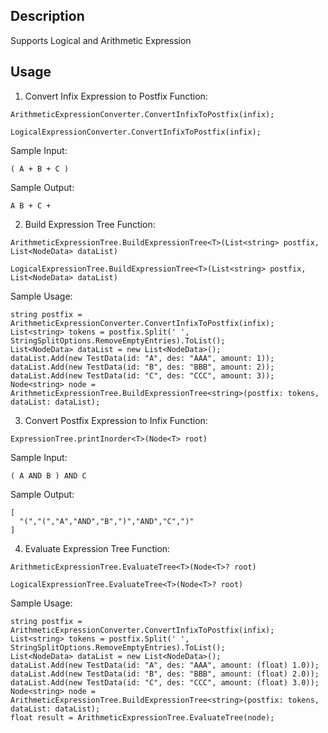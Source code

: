 ## Description
Supports Logical and Arithmetic Expression

## Usage

1. Convert Infix Expression to Postfix
Function:
```
ArithmeticExpressionConverter.ConvertInfixToPostfix(infix);
```
```
LogicalExpressionConverter.ConvertInfixToPostfix(infix);
```

Sample Input:
```
( A + B + C )
```

Sample Output:
```
A B + C +
```

2. Build Expression Tree
Function:
```
ArithmeticExpressionTree.BuildExpressionTree<T>(List<string> postfix, List<NodeData> dataList)
```
```
LogicalExpressionTree.BuildExpressionTree<T>(List<string> postfix, List<NodeData> dataList)
```

Sample Usage:
```
string postfix = ArithmeticExpressionConverter.ConvertInfixToPostfix(infix);
List<string> tokens = postfix.Split(' ', StringSplitOptions.RemoveEmptyEntries).ToList();
List<NodeData> dataList = new List<NodeData>();
dataList.Add(new TestData(id: "A", des: "AAA", amount: 1));
dataList.Add(new TestData(id: "B", des: "BBB", amount: 2));
dataList.Add(new TestData(id: "C", des: "CCC", amount: 3));
Node<string> node = ArithmeticExpressionTree.BuildExpressionTree<string>(postfix: tokens, dataList: dataList);
```

3. Convert Postfix Expression to Infix
Function:
```
ExpressionTree.printInorder<T>(Node<T> root)
```
Sample Input:
```
( A AND B ) AND C
```

Sample Output:
```
[
  "(","(","A","AND","B",")","AND","C",")"
]
```

4. Evaluate Expression Tree
Function: 
```
ArithmeticExpressionTree.EvaluateTree<T>(Node<T>? root)
```
```
LogicalExpressionTree.EvaluateTree<T>(Node<T>? root)
```

Sample Usage:
```
string postfix = ArithmeticExpressionConverter.ConvertInfixToPostfix(infix);
List<string> tokens = postfix.Split(' ', StringSplitOptions.RemoveEmptyEntries).ToList();
List<NodeData> dataList = new List<NodeData>();
dataList.Add(new TestData(id: "A", des: "AAA", amount: (float) 1.0));
dataList.Add(new TestData(id: "B", des: "BBB", amount: (float) 2.0));
dataList.Add(new TestData(id: "C", des: "CCC", amount: (float) 3.0));
Node<string> node = ArithmeticExpressionTree.BuildExpressionTree<string>(postfix: tokens, dataList: dataList);
float result = ArithmeticExpressionTree.EvaluateTree(node);
```
